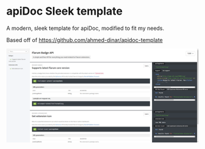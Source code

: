 # apiDoc Sleek template

A modern, sleek template for apiDoc, modified to fit my needs.

Based off of https://github.com/ahmed-dinar/apidoc-template

![](./screenshot1.png)
